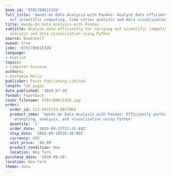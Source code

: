 ```yaml
---
book_id: '9781789615326'
full_title: 'Hands-On Data Analysis with Pandas: Analyze data efficiently for carrying
  out scientific computing, time series analysis and data visualization using Python'
title: Hands-On Data Analysis with Pandas
subtitle: Analyze data efficiently for carrying out scientific computing, time series
  analysis and data visualization using Python
source: Bookshelf
owned: true
isbn: '9781789615326'
language:
- English
topics:
- Computer Science
authors:
- Stefanie Molin
publisher: Packt Publishing Limited
length: 716 pages
date_published: '2019-07-26'
format: Paperback
cover_filename: 9781789615326.jpg
order:
  order_id: 113-9875733-0957064
  product_name: 'Hands-On Data Analysis with Pandas: Efficiently perform data collection,
    wrangling, analysis, and visualization using Python'
  quantity: '1'
  order_date: '2019-09-17T23:31:49Z'
  ship_date: '2019-09-18T20:36:08Z'
  currency: USD
  unit_price: '44.99'
  product_condition: New
  location: New York
purchase_date: '2019-09-18'
location: New York
theme: data
---
```


